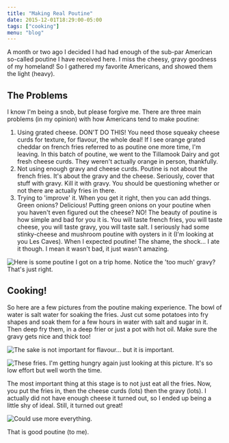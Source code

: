 ```yaml
---
title: "Making Real Poutine"
date: 2015-12-01T18:29:00-05:00
tags: ["cooking"]
menu: "blog"
---
```


A month or two ago I decided I had had enough of the sub-par American
so-called poutine I have received here. I miss the cheesy, gravy
goodness of my homeland! So I gathered my favorite Americans, and showed
them the light (heavy).

The Problems
------------

I know I'm being a snob, but please forgive me. There are three main
problems (in my opinion) with how Americans tend to make poutine:

1.  Using grated cheese. DON'T DO THIS! You need those squeaky cheese
    curds for texture, for flavour, the whole deal! If I see orange
    grated cheddar on french fries referred to as poutine one more time,
    I'm leaving. In this batch of poutine, we went to the Tillamook
    Dairy and got fresh cheese curds. They weren't actually orange in
    person, thankfully.
2.  Not using enough gravy and cheese curds. Poutine is not about
    the french fries. It's about the gravy and the cheese. Seriously,
    cover that stuff with gravy. Kill it with gravy. You should be
    questioning whether or not there are actually fries in there.
3.  Trying to 'improve' it. When you get it right, then you can add
    things. Green onions? Delicious! Putting green onions on your
    poutine when you haven't even figured out the cheese? NO! The beauty
    of poutine is how simple and bad for you it is. You will taste
    french fries, you will taste cheese, you will taste gravy, you will
    taste salt. I seriously had some stinky-cheese and mushroom poutine
    with oysters in it (I'm looking at you Les Caves). When I expected
    poutine! The shame, the shock... I ate it though. I mean it wasn't
    bad, it just wasn't amazing.

![Here is some poutine I got on a trip home. Notice the 'too much'
gravy? That's just
right.](/blog/resources/making-real-poutine/1.jpg)

Cooking!
--------

So here are a few pictures from the poutine making experience. The bowl
of water is salt water for soaking the fries. Just cut some potatoes
into fry shapes and soak them for a few hours in water with salt and
sugar in it. Then deep fry them, in a deep frier or just a pot with hot
oil. Make sure the gravy gets nice and thick too!

![The sake is not important for flavour... but it is
important.](/blog/resources/making-real-poutine/2.jpg)

![These fries. I'm getting hungry again just looking at this picture.
It's so low effort but well worth the
time.](/blog/resources/making-real-poutine/3.jpg)

The most important thing at this stage is to not just eat all the fries.
Now, you put the fries in, then the cheese curds (lots) then the gravy
(lots). I actually did not have enough cheese it turned out, so I ended
up being a little shy of ideal. Still, it turned out great!

![Could use more
everything.](/blog/resources/making-real-poutine/4.jpg)

That is good poutine (to me).
